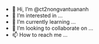 - 👋 Hi, I’m @ct2nongvantuananh
- 👀 I’m interested in ...
- 🌱 I’m currently learning ...
- 💞️ I’m looking to collaborate on ...
- 📫 How to reach me ...

<!---
ct2nongvantuananh/ct2nongvantuananh is a ✨ special ✨ repository because its `README.md` (this file) appears on your GitHub profile.
You can click the Preview link to take a look at your changes.
--->
